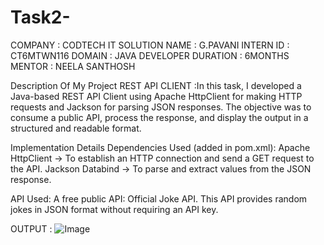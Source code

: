 # Task2-
COMPANY : CODTECH IT SOLUTION
NAME : G.PAVANI
INTERN ID : CT6MTWN116
DOMAIN : JAVA DEVELOPER
DURATION : 6MONTHS
MENTOR : NEELA SANTHOSH

Description Of My Project REST API CLIENT :In this task, I developed a Java-based REST API Client using Apache HttpClient for making HTTP requests and Jackson for parsing JSON responses.
The objective was to consume a public API, process the response, and display the output in a structured and readable format.

Implementation Details
Dependencies Used (added in pom.xml):
Apache HttpClient → To establish an HTTP connection and send a GET request to the API.
Jackson Databind → To parse and extract values from the JSON response.

API Used:
A free public API: Official Joke API. This API provides random jokes in JSON format without requiring an API key.

OUTPUT : ![Image](https://github.com/user-attachments/assets/44557ff4-c5ac-437e-b8e9-700f8ecc1f23)





